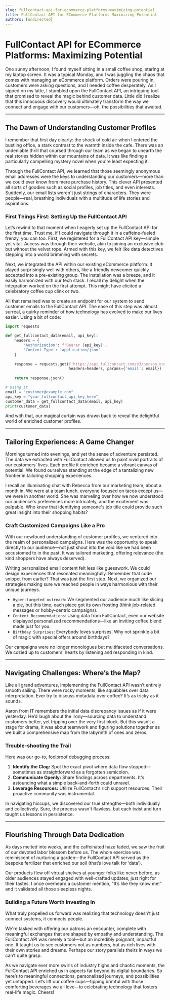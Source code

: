 ```yaml
---
slug: fullcontact-api-for-ecommerce-platforms-maximizing-potential
title: FullContact API for ECommerce Platforms Maximizing Potential
authors: [undirected]
---
```



# FullContact API for ECommerce Platforms: Maximizing Potential

One sunny afternoon, I found myself sitting in a small coffee shop, staring at my laptop screen. It was a typical Monday, and I was juggling the chaos that comes with managing an eCommerce platform. Orders were pouring in, customers were asking questions, and I needed coffee desperately. As I sipped on my latte, I stumbled upon the FullContact API, an intriguing tool that promised to reveal the magic behind customer data. Little did I realize that this innocuous discovery would ultimately transform the way we connect and engage with our customers—oh, the possibilities that awaited.

---

## The Dawn of Understanding Customer Profiles

I remember that first day clearly: the shock of cold air when I entered the bustling office, a stark contrast to the warmth inside the cafe. There was an undeniable thrill that coursed through our team as we began to unearth the real stories hidden within our mountains of data. It was like finding a particularly compelling mystery novel when you're least expecting it.

Through the FullContact API, we learned that those seemingly anonymous email addresses were the keys to understanding our customers—more than we could ever know from mere purchase history. This clever API presented all sorts of goodies such as social profiles, job titles, and even interests. Suddenly, our email lists weren't just strings of characters. They were people—real, breathing individuals with a multitude of life stories and aspirations.

### First Things First: Setting Up the FullContact API

Let’s rewind to that moment when I eagerly set up the FullContact API for the first time. Trust me, if I could navigate through it in a caffeine-fueled frenzy, you can too. First, we registered for a FullContact API key—simple yet vital. Access was through their website, akin to joining an exclusive club but without the velvet rope. Armed with this key, we felt like data detectives stepping into a world brimming with secrets.

Next, we integrated the API within our existing eCommerce platform. It played surprisingly well with others, like a friendly newcomer quickly accepted into a pre-existing group. The installation was a breeze, and it easily harmonized with our tech stack. I recall my delight when the integration worked on the first attempt. This might have elicited a celebratory coffee cup clink or two.

All that remained was to create an endpoint for our system to send customer emails to the FullContact API. The ease of this step was almost surreal, a quirky reminder of how technology has evolved to make our lives easier. Using a bit of code:

```python
import requests

def get_fullcontact_data(email, api_key):
    headers = {
        'Authorization': f'Bearer {api_key}',
        'Content-Type': 'application/json'
    }
    
    response = requests.get(f'https://api.fullcontact.com/v3/person.enrich',
                            headers=headers, params={'email': email})
    
    return response.json()

# Using it
email = "customer@example.com"
api_key = "your_fullcontact_api_key_here"
customer_data = get_fullcontact_data(email, api_key)
print(customer_data)
```

And with that, our magical curtain was drawn back to reveal the delightful world of enriched customer profiles.

---

## Tailoring Experiences: A Game Changer

Mornings turned into evenings, and yet the sense of adventure persisted. The data we extracted with FullContact allowed us to paint vivid portraits of our customers' lives. Each profile it enriched became a vibrant canvas of potential. We found ourselves standing at the edge of a tantalizing new frontier in tailoring shopping experiences.

I recall an illuminating chat with Rebecca from our marketing team, about a month in. We were at a team lunch, everyone focused on tacos except us—we were in another world. She was marveling over how we now understood our audience's preferences more intricately, and the excitement was palpable. Who knew that identifying someone's job title could provide such great insight into their shopping habits?

### Craft Customized Campaigns Like a Pro

With our newfound understanding of customer profiles, we ventured into the realm of personalized campaigns. Here was the opportunity to speak directly to our audience—not just shout into the void like we had been accustomed to in the past. It was tailored marketing, offering relevance (the kind shoppers have always deserved).

Writing personalized email content felt less like guesswork. We could design experiences that resonated meaningfully. Remember that code snippet from earlier? That was just the first step. Next, we organized our strategies making sure we reached people in ways harmonious with their unique journeys.

* `Hyper-targeted outreach`: We segmented our audience much like slicing a pie, but this time, each piece got its own frosting (think job-related messages or hobby-centric campaigns).
* `Content Recommendations`: Using data from FullContact, even our website displayed personalized recommendations—like an inviting coffee blend made just for you.
* `Birthday Surprises`: Everybody loves surprises. Why not sprinkle a bit of magic with special offers around birthdays?

Our campaigns were no longer monologues but multifaceted conversations. We cozied up to customers’ hearts by listening and responding in kind.

---

## Navigating Challenges: Where’s the Map?

Like all grand adventures, implementing the FullContact API wasn’t entirely smooth sailing. There were rocky moments, like squabbles over data interpretation. Ever try to discuss metadata over coffee? It’s as tricky as it sounds.

Aaron from IT remembers the initial data discrepancy issues as if it were yesterday. He’d laugh about the irony—sourcing data to understand customers better, yet tripping over the very first block. But this wasn’t a stage for drama, it was about teamwork and figuring solutions together as we built a comprehensive map from the labyrinth of ones and zeros.

### Trouble-shooting the Trail

Here was our go-to, foolproof debugging process:

1. **Identify the Clog:** Spot the exact pivot where data flow stopped—sometimes as straightforward as a forgotten semicolon.
2. **Communicate Openly:** Share findings across departments. It's astounding what a simple back-and-forth could unravel.
3. **Leverage Resources:** Utilize FullContact’s rich support resources. Their proactive community was instrumental.

In navigating hiccups, we discovered our true strengths—both individually and collectively. Sure, the process wasn't flawless, but each twist and turn taught us lessons in persistence.

---

## Flourishing Through Data Dedication

As days melted into weeks, and the caffeinated haze faded, we saw the fruit of our devoted labor blossom before us. The whole exercise was reminiscent of nurturing a garden—the FullContact API served as the bespoke fertilizer that enriched our soil (that’s love talk for ‘data’).

Our products flew off virtual shelves at younger folks like never before, as older audiences stayed engaged with well-crafted updates, just right for their tastes. I once overheard a customer mention, “It’s like they know me!” and it validated all those sleepless nights.

### Building a Future Worth Investing In

What truly propelled us forward was realizing that technology doesn’t just connect systems, it connects people. 

We're tasked with offering our patrons an encounter, complete with meaningful exchanges that are shaped by empathy and understanding. The FullContact API was merely a tool—but an incredibly poignant, impactful one. It taught us to see customers not as numbers, but as rich lives with their own stories and dreams. Perhaps our story parallels theirs in ways we can’t quite grasp.

As we navigate ever more swirls of industry highs and chaotic moments, the FullContact API enriched us in aspects far beyond its digital boundaries. So here’s to meaningful connections, personalized journeys, and possibilities yet untapped. Let’s lift our coffee cups—tipping brimful with those comforting beverages we all love—to celebrating technology that fosters real-life magic. Cheers!
